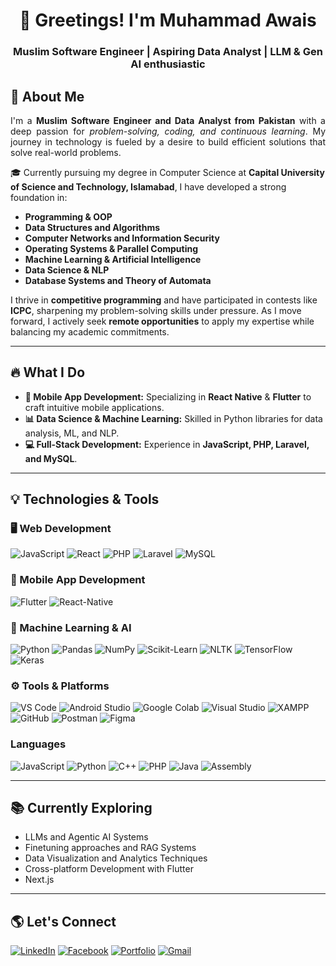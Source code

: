 <h1 align="center">🚀 Greetings! I'm Muhammad Awais</h1>
<h3 align="center">Muslim Software Engineer | Aspiring Data Analyst | LLM & Gen AI enthusiastic</h3>

## 📌 About Me
<p align="justify">
I'm a <strong>Muslim Software Engineer and Data Analyst from Pakistan</strong> with a deep passion for <em>problem-solving, coding, and continuous learning</em>. My journey in technology is fueled by a desire to build efficient solutions that solve real-world problems.
</p>

🎓 Currently pursuing my degree in Computer Science at <strong>Capital University of Science and Technology, Islamabad</strong>, I have developed a strong foundation in:
- **Programming & OOP**
- **Data Structures and Algorithms**
- **Computer Networks and Information Security**
- **Operating Systems & Parallel Computing**
- **Machine Learning & Artificial Intelligence**
- **Data Science & NLP**
- **Database Systems and Theory of Automata**

I thrive in **competitive programming** and have participated in contests like **ICPC**, sharpening my problem-solving skills under pressure. As I move forward, I actively seek **remote opportunities** to apply my expertise while balancing my academic commitments.

---

## 🔥 What I Do
- **📱 Mobile App Development:** Specializing in **React Native** & **Flutter** to craft intuitive mobile applications.
- **📊 Data Science & Machine Learning:** Skilled in Python libraries for data analysis, ML, and NLP.
- **💻 Full-Stack Development:** Experience in **JavaScript, PHP, Laravel, and MySQL**.

---

## 💡 Technologies & Tools
### 🖥 Web Development
![JavaScript](https://img.shields.io/badge/JavaScript-F7DF1E?style=for-the-badge&logo=javascript&logoColor=black)
![React](https://img.shields.io/badge/React-20232A?style=for-the-badge&logo=react&logoColor=61DAFB)
![PHP](https://img.shields.io/badge/PHP-777BB4?style=for-the-badge&logo=php&logoColor=white)
![Laravel](https://img.shields.io/badge/Laravel-FF2D20?style=for-the-badge&logo=laravel&logoColor=white)
![MySQL](https://img.shields.io/badge/MySQL-005C84?style=for-the-badge&logo=mysql&logoColor=white)

### 📱 Mobile App Development
![Flutter](https://img.shields.io/badge/Flutter-02569B?style=for-the-badge&logo=flutter&logoColor=white)
![React-Native](https://img.shields.io/badge/React_Native-20232A?style=for-the-badge&logo=react&logoColor=61DAFB)

### 🤖 Machine Learning & AI
![Python](https://img.shields.io/badge/Python-3776AB?style=for-the-badge&logo=python&logoColor=white)
![Pandas](https://img.shields.io/badge/Pandas-150458?style=for-the-badge&logo=pandas&logoColor=white)
![NumPy](https://img.shields.io/badge/NumPy-013243?style=for-the-badge&logo=numpy&logoColor=white)
![Scikit-Learn](https://img.shields.io/badge/Scikit_Learn-F7931E?style=for-the-badge&logo=scikit-learn&logoColor=white)
![NLTK](https://img.shields.io/badge/NLTK-3973A3?style=for-the-badge&logo=nltk&logoColor=white)
![TensorFlow](https://img.shields.io/badge/TensorFlow-FF6F00?style=for-the-badge&logo=tensorflow&logoColor=white)
![Keras](https://img.shields.io/badge/Keras-D00000?style=for-the-badge&logo=keras&logoColor=white)

### ⚙️ Tools & Platforms
![VS Code](https://img.shields.io/badge/Visual_Studio_Code-0078D4?style=for-the-badge&logo=visual%20studio%20code&logoColor=white)
![Android Studio](https://img.shields.io/badge/Android_Studio-3DDC84?style=for-the-badge&logo=android-studio&logoColor=white)
![Google Colab](https://img.shields.io/badge/Google_Colab-F9AB00?style=for-the-badge&logo=google-colab&logoColor=white)
![Visual Studio](https://img.shields.io/badge/Visual_Studio-5C2D91?style=for-the-badge&logo=visual%20studio&logoColor=white)
![XAMPP](https://img.shields.io/badge/XAMPP-FB7A24?style=for-the-badge&logo=xampp&logoColor=white)
![GitHub](https://img.shields.io/badge/GitHub-181717?style=for-the-badge&logo=github&logoColor=white)
![Postman](https://img.shields.io/badge/Postman-FF6C37?style=for-the-badge&logo=postman&logoColor=white)
![Figma](https://img.shields.io/badge/Figma-F24E1E?style=for-the-badge&logo=figma&logoColor=white)

### Languages
![JavaScript](https://img.shields.io/badge/JavaScript-F7DF1E?style=for-the-badge&logo=javascript&logoColor=black)
![Python](https://img.shields.io/badge/Python-3776AB?style=for-the-badge&logo=python&logoColor=white)
![C++](https://img.shields.io/badge/C%2B%2B-00599C?style=for-the-badge&logo=c%2B%2B&logoColor=white)
![PHP](https://img.shields.io/badge/PHP-777BB4?style=for-the-badge&logo=php&logoColor=white)
![Java](https://img.shields.io/badge/Java-007396?style=for-the-badge&logo=java&logoColor=white)
![Assembly](https://img.shields.io/badge/Assembly-525252?style=for-the-badge&logo=assemblyscript&logoColor=white)


---

## 📚 Currently Exploring
- LLMs and Agentic AI Systems
- Finetuning approaches and RAG Systems
- Data Visualization and Analytics Techniques
- Cross-platform Development with Flutter
- Next.js

---

## 🌎 Let's Connect
[![LinkedIn](https://img.shields.io/badge/LinkedIn-0077B5?style=for-the-badge&logo=linkedin&logoColor=white)](https://linkedin.com/in/muhammad-awais-05a019247)
[![Facebook](https://img.shields.io/badge/Facebook-1877F2?style=for-the-badge&logo=facebook&logoColor=white)](https://fb.com/www.facebook.com/profile.php?id=100031103824349)
[![Portfolio](https://img.shields.io/badge/Portfolio-000?style=for-the-badge&logo=react&logoColor=white)](https://muhammad-awais-portfolio-93.netlify.app/)
[![Gmail](https://img.shields.io/badge/Email-D14836?style=for-the-badge&logo=gmail&logoColor=white)](mailto:awais14940@gmail.com)
